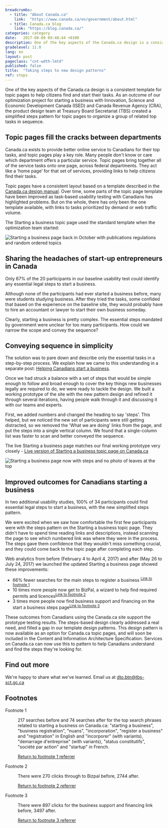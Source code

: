 ```yaml
---
breadcrumbs:
  - title: "About Canada.ca"
    link:  "https://www.canada.ca/en/government/about.html"
  - title: Canada.ca blog
    link: "https://blog.canada.ca/"
categories: category
date:   2017-08-09 09:48:44 +0100
description: One of the key aspects of the Canada.ca design is a consistent template for topic pages to help citizens find and start their tasks.
gradelevel: 11.0
lang: en
layout: post
pageclass: "cnt-wdth-lmtd"
published: false
title:  "Taking steps to new design patterns"
ref: steps
---
```


One of the key aspects of the Canada.ca design is a consistent template for topic pages to help citizens find and start their tasks. As an outcome of our optimization project for starting a business with Innovation, Science and Economic Development Canada (ISED) and Canada Revenue Agency (CRA), the product design team at Treasury Board Secretariat (TBS) created a simplified steps pattern for topic pages to organize a group of related top tasks in sequence.

## Topic pages fill the cracks between departments

Canada.ca exists to provide better online service to Canadians for their top tasks, and topic pages play a key role. Many people don't know or care which department offers a particular service. Topic pages bring together all of the service tasks onto one page, across federal departments. They act like a ‘home page’ for that set of services, providing links to help citizens find their tasks.

Topic pages have a consistent layout based on a template described in the [Canada.ca design manual](https://www.canada.ca/en/treasury-board-secretariat/services/government-communications/canada-content-information-architecture-specification.html). Over time, some parts of the topic page template have been improved as task-based usability testing with Canadians has highlighted problems. But on the whole, there has only been the one template available, with links to tasks prioritized by demand or web traffic volume.

The Starting a business topic page used the standard template when the optimization team started:

<img class="img-responsive" alt="Starting a business page back in October with publications regulations and random ordered topics" src="{{ site.baseurl }}/{{ page.lang }}/images/Starting_topic_Oct2016_567x522.png">

## Sharing the headaches of start-up entrepreneurs in Canada

<div class="well panel">Only 67% of the 20 participants in our baseline usability test could identify any essential legal steps to start a business.</div>

Although none of the participants had ever started a business before, many were students studying business. After they tried the tasks, some confided that based on the experience on the baseline site, they would probably have to hire an accountant or lawyer to start their own business someday.

Clearly, starting a business is pretty complex. The essential steps mandated by government were unclear for too many participants. How could we narrow the scope and convey the sequence?

## Conveying sequence in simplicity

The solution was to pare down and describe only the essential tasks in a step-by-step process. We explain how we came to this understanding in a separate post:
[Helping Canadians start a business](https://canada-ca.github.io/category/2017/08/15/Starting_a_business.html).

Once we had struck a balance with a set of steps that would be simple enough to follow and broad enough to cover the key things new businesses legally are required to do, we were ready to tackle the design. We built a working prototype of the site with the new pattern design and refined it through several iterations, having people walk through it and discussing it with our teams and experts.

First, we added numbers and changed the heading to say 'steps'. This helped, but we noticed the new set of participants were still getting distracted, so we removed the 'What we are doing' links from the page, and put the steps into a single vertical column. We found that a single-column list was faster to scan and better conveyed the sequence.

The live Starting a business page matches our final working prototype very closely - [Live version of Starting a business topic page on Canada.ca](https://www.canada.ca/en/services/business/start.html)

<img class="img-responsive" alt="Starting a business page now with steps and no photo of leaves at the top" src="{{ site.baseurl }}/{{ page.lang }}/images/Starting_template_Aug2017_599x467.png">

## Improved outcomes for Canadians starting a business

<div class="well panel">In two additional usability studies, 100% of 34 participants could find essential legal steps to start a business, with the new simplified steps pattern.</div>

We were excited when we saw how comfortable the first few participants were with the steps pattern on the Starting a business topic page. They didn't have to spend time reading links and descriptions, instead scanning the page to see which numbered link was where they were in the process. The steps gave them confidence that they wouldn't miss something crucial, and they could come back to the topic page after completing each step.

Web analytics from before (February 4 to April 4, 2017) and after (May 26 to July 24, 2017) we launched the updated Starting a business page showed these improvements:
- 66% fewer searches for the main steps to register a business <sup id="footnotemark1"><a class="fn-lnk" href="#myfootnote1"><span class="wb-invisible">Link to footnote </span>1</a></sup>
- 10 times more people now get to BizPal, a wizard to help find required permits and licences<sup id="footnotemark2"><a class="fn-lnk" href="#myfootnote2"><span class="wb-invisible">Link to footnote </span>2</a></sup>
- 3 times more people now find business support and financing on the start a business steps page<sup id="footnotemark3"><a class="fn-lnk" href="#myfootnote3"><span class="wb-invisible">Link to footnote </span>3</a></sup>

These outcomes from Canadians using the Canada.ca site support the prototype testing results. The steps-based design clearly addressed a real need, and filled a gap in our template design patterns.  This design pattern is now available as an option for Canada.ca topic pages, and will soon be included in the Content and Information Architecture Specification. Services on Canada.ca can now use this to pattern to help Canadians understand and find the steps they're looking for.

## Find out more

We're happy to share what we've learned. Email us at dto.btn@tbs-sct.gc.ca

<aside class="wb-fnote" role="note">
	<h2 id="fn">Footnotes</h2>
	<dl>
		<dt id="fnbS-dt">Footnote 1</dt>
		<dd aria-labelledby="fnbS-dt" tabindex="-1" id="myfootnote1">
			<p>217 searches before and 74 searches after for the top search phrases related to starting a business on Canada.ca: "starting a business", "business registration", "nuans", "incorporation", "register a business" and "registration" in English and "incorporer" (with variants), "demarrage d'entreprise" (with variants), "status constitutifs", "société par action" and "startup" in French.</p>
			<p class="fn-rtn"><a href="#footnotemark1"><span class="wb-inv">Return to footnote</span> 1<span class="wb-inv"> referrer</span></a></p>
		</dd>
		<dt id="fnbS-dt">Footnote 2</dt>
		<dd aria-labelledby="fnbS-dt" tabindex="-1" id="myfootnote2">
			<p>There were 270 clicks through to Bizpal before, 2744 after.</p>
			<p class="fn-rtn"><a href="#footnotemark2"><span class="wb-inv">Return to footnote</span> 2<span class="wb-inv"> referrer</span></a></p>
		</dd>
		<dt id="fnbS-dt">Footnote 3</dt>
		<dd aria-labelledby="fnbS-dt" tabindex="-1" id="myfootnote3">
			<p>There were 897 clicks for the business support and financing link before, 3497 after.</p>
			<p class="fn-rtn"><a href="#footnotemark3"><span class="wb-inv">Return to footnote</span> 3<span class="wb-inv"> referrer</span></a></p>
		</dd>
	</dl>
</aside>
